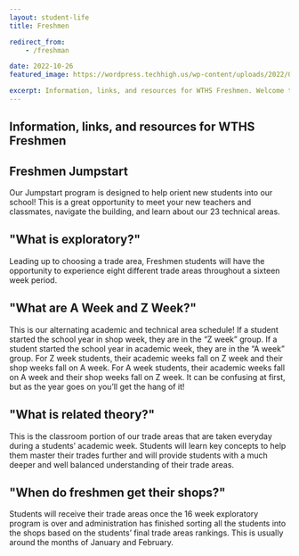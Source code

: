```yaml
---
layout: student-life
title: Freshmen

redirect_from:
    - /freshman

date: 2022-10-26
featured_image: https://wordpress.techhigh.us/wp-content/uploads/2022/04/melissa-askew-tSlvoSZK77c-unsplash-1.jpg

excerpt: Information, links, and resources for WTHS Freshmen. Welcome to Worcester Tech!
---
```

## Information, links, and resources for WTHS Freshmen

## Freshmen Jumpstart

Our Jumpstart program is designed to help orient new students into our school! This is a great opportunity to meet your new teachers and classmates, navigate the building, and learn about our 23 technical areas.

## "What is exploratory?"

Leading up to choosing a trade area, Freshmen students will have the opportunity to experience eight different trade areas throughout a sixteen week period.

## "What are A Week and Z Week?"

This is our alternating academic and technical area schedule! If a student started the school year in shop week, they are in the “Z week” group. If a student started the school year in academic week, they are in the “A week” group. For Z week students, their academic weeks fall on Z week and their shop weeks fall on A week. For A week students, their academic weeks fall on A week and their shop weeks fall on Z week. It can be confusing at first, but as the year goes on you’ll get the hang of it!

## "What is related theory?"

This is the classroom portion of our trade areas that are taken everyday during a students’ academic week. Students will learn key concepts to help them master their trades further and will provide students with a much deeper and well balanced understanding of their trade areas.

## "When do freshmen get their shops?"

Students will receive their trade areas once the 16 week exploratory program is over and administration has finished sorting all the students into the shops based on the students’ final trade areas rankings. This is usually around the months of January and February.
